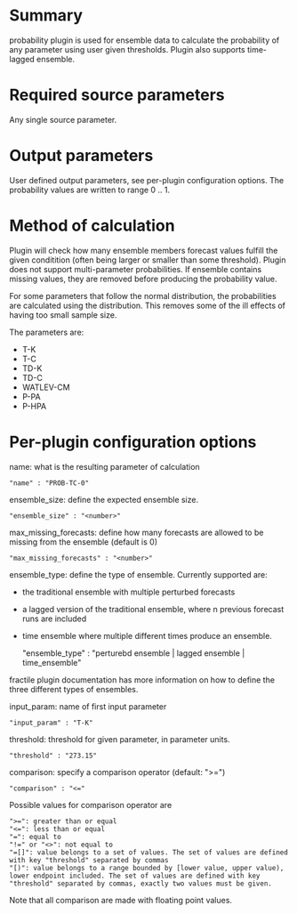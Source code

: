 # Summary

probability plugin is used for ensemble data to calculate the probability of any parameter using user given thresholds. Plugin also supports time-lagged ensemble.

# Required source parameters

Any single source parameter.

# Output parameters

User defined output parameters, see per-plugin configuration options. The probability values are written to range 0 .. 1.

# Method of calculation

Plugin will check how many ensemble members forecast values fulfill the given conditition (often being larger or smaller than some threshold). Plugin does not support multi-parameter probabilities.
If ensemble contains missing values, they are removed before producing the probability value.

For some parameters that follow the normal distribution, the probabilities are calculated using the distribution. This removes some of the ill effects of having too small sample size.

The parameters are:

* T-K
* T-C
* TD-K
* TD-C
* WATLEV-CM
* P-PA
* P-HPA

# Per-plugin configuration options

name: what is the resulting parameter of calculation

    "name" : "PROB-TC-0"

ensemble_size: define the expected ensemble size.

    "ensemble_size" : "<number>"

max_missing_forecasts: define how many forecasts are allowed to be missing from the ensemble (default is 0)

    "max_missing_forecasts" : "<number>"

ensemble_type: define the type of ensemble. Currently supported are:

* the traditional ensemble with multiple perturbed forecasts
* a lagged version of the traditional ensemble, where n previous forecast runs are included
* time ensemble where multiple different times produce an ensemble.

    "ensemble_type" : "perturebd ensemble | lagged ensemble | time_ensemble"

fractile plugin documentation has more information on how to define the three different types of ensembles.

input_param: name of first input parameter

    "input_param" : "T-K"

threshold: threshold for given parameter, in parameter units.

    "threshold" : "273.15"

comparison: specify a comparison operator (default: ">=")

    "comparison" : "<="

Possible values for comparison operator are

    ">=": greater than or equal
    "<=": less than or equal
    "=": equal to
    "!=" or "<>": not equal to
    "=[]": value belongs to a set of values. The set of values are defined with key "threshold" separated by commas
    "[)": value belongs to a range bounded by [lower value, upper value), lower endpoint included. The set of values are defined with key "threshold" separated by commas, exactly two values must be given.

Note that all comparison are made with floating point values.
